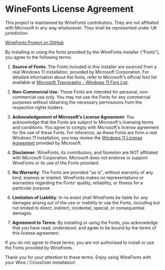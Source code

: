 # WineFonts License Agreement

This project is maintained by WineFonts contributors. They are not affiliated with Microsoft in any way whatsoever. They shall be represented under UK jurisdiction.

[WineFonts Project on GitHub](https://github.com/numelon-oss/WineFonts)

By installing or using the fonts provided by the WineFonts installer ("Fonts"), you agree to the following terms:

1. **Source of Fonts**: The Fonts included in this installer are sourced from a real Windows 11 installation, provided by Microsoft Corporation. For detailed information about the fonts, refer to Microsoft's official font list available at [Microsoft Typography - Windows 11 Font List](https://learn.microsoft.com/en-us/typography/fonts/windows_11_font_list).

2. **Non-Commercial Use**: These Fonts are intended for personal, non-commercial use only. You may not use the Fonts for any commercial purposes without obtaining the necessary permissions from the respective rights holders.

3. **Acknowledgement of Microsoft's License Agreement**: You acknowledge that the Fonts are subject to Microsoft's licensing terms and conditions. You agree to comply with Microsoft's license agreement for the use of these Fonts. For reference, as these Fonts are from a real Windows 11 installation, you may review the [Windows 11 License Agreement](https://www.microsoft.com/en-us/UseTerms/Retail/Windows/11/UseTerms_Retail_Windows_11_English.htm) provided by Microsoft.

4. **Disclaimer**: WineFonts, its contributors, and Numelon are NOT affiliated with Microsoft Corporation. Microsoft does not endorse or support WineFonts or its use of the Fonts provided.

5. **No Warranty**: The Fonts are provided "as is", without warranty of any kind, express or implied. WineFonts makes no representations or warranties regarding the Fonts' quality, reliability, or fitness for a particular purpose.

6. **Limitation of Liability**: In no event shall WineFonts be liable for any damages arising out of the use or inability to use the Fonts, including but not limited to direct, indirect, incidental, special, or consequential damages.

7. **Agreement to Terms**: By installing or using the Fonts, you acknowledge that you have read, understood, and agree to be bound by the terms of this license agreement.

If you do not agree to these terms, you are not authorised to install or use the Fonts provided by WineFonts.

Thank you for your attention to these terms. Enjoy using WineFonts with your Wine / CrossOver installation!
